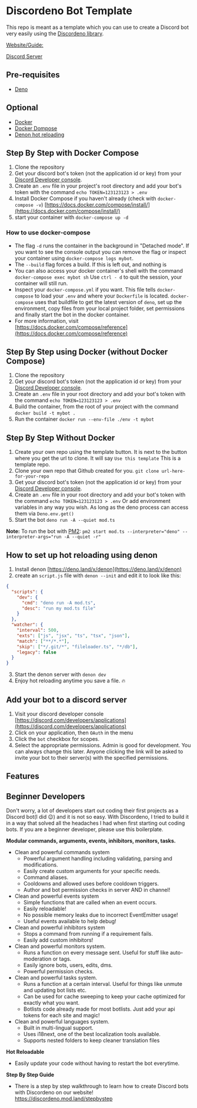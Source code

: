 # Discordeno Bot Template

This repo is meant as a template which you can use to create a Discord bot very easily using the [Discordeno library](https://github.com/discordeno/discordeno).

[Website/Guide:](https://discordeno.mod.land/)

[Discord Server](https://discord.com/invite/5vBgXk3UcZ)

## Pre-requisites

- [Deno](https://deno.land)

## Optional
- [Docker](https://docs.docker.com)
- [Docker Dompose](https://docs.docker.com/compose)
- [Denon hot reloading](https://deno.land/x/denon@2.4.7)

## Step By Step with Docker Compose


1. Clone the repository
2. Get your discord bot's token (not the application id or key) from your [Discord Developer console](https://discord.com/developers/applications).
3. Create an `.env` file in your project's root directory and add your bot's token with the command `echo TOKEN=123123123 > .env`
4. Install Docker Compose if you haven't already (check with `docker-compose -v`) [https://docs.docker.com/compose/install/](https://docs.docker.com/compose/install/)
5. start your container with `docker-compose up -d` 

### How to use docker-compose
   - The flag `-d` runs the container in the background in "Detached mode". If you want to see the console output you can remove the flag or inspect your container using `docker-compose logs mybot`. 
   - The `--build` flag forces a build. If this is left out, and nothing is
   - You can also access your docker container's shell with the command `docker-compose exec mybot sh`  Use `ctrl - d` to quit the session, your container will still run.
   - Inspect your `docker-compose.yml` if you want. This file tells `docker-compose` to load your `.env` and where your `Dockerfile` is located. `docker-compose` uses that buildfile to get the latest version of `deno`, set up the environment, copy files from your local project folder, set permissions and finally start the bot in the docker container.
   - For more information, visit [https://docs.docker.com/compose/reference](https://docs.docker.com/compose/reference)


## Step By Step using Docker (without Docker Compose)
1. Clone the repository
2. Get your discord bot's token (not the application id or key) from your [Discord Developer console](https://discord.com/developers/applications).
3. Create an `.env` file in your root directory and add your bot's token with the command `echo TOKEN=123123123 > .env`
4. Build the container, from the root of your project with the command `docker build -t mybot .`
5. Run the container `docker run --env-file ./env -t mybot`

## Step By Step Without Docker

1. Create your own repo using the template button. It is next to the button where you get the url to clone. It will say `Use this template` This is a template repo.
2. Clone your own repo that Github created for you. `git clone url-here-for-your-repo`
3. Get your discord bot's token (not the application id or key) from your [Discord Developer console](https://discord.com/developers/applications).
4. Create an `.env` file in your root directory and add your bot's token with the command `echo TOKEN=123123123 > .env`
       Or add environment variables in any way you wish. As long as the deno process can access them via `Deno.env.get()`
5. Start the bot `deno run -A --quiet mod.ts`

**Note:** To run the bot with [PM2](https://github.com/Unitech/pm2): `pm2 start mod.ts --interpreter="deno" --interpreter-args="run -A --quiet -r" `

## How to set up hot reloading using denon
1. Install denon [https://deno.land/x/denon](https://deno.land/x/denon)
2. create an `script.js` file with `denon --init` and edit it to look like this:
```json
{
  "scripts": {
    "dev": {
      "cmd": "deno run -A mod.ts",
      "desc": "run my mod.ts file"
    }
  },
  "watcher": {
    "interval": 500,
    "exts": ["js", "jsx", "ts", "tsx", "json"],
    "match": ["**/*.*"],
    "skip": ["*/.git/*", "fileloader.ts", "*/db"],
    "legacy": false
  }
}
```
3. Start the denon server with `denon dev`
4. Enjoy hot reloading anytime you save a file. 🔥
   

## Add your bot to a discord server
1. Visit your discord developer console [https://discord.com/developers/applications](https://discord.com/developers/applications)
2. Click on your application, then `OAuth` in the menu
3. Click the `bot` checkbox for scopes.
4. Select the appropriate permissions. Admin is good for development. You can always change this later.
   Anyone clicking the link will be asked to invite your bot to their server(s) with the specified permissions. 
## Features

## Beginner Developers

Don't worry, a lot of developers start out coding their first projects as a Discord bot(I did 😉) and it is not so easy. With Discordeno, I tried to build it in a way that solved all the headaches I had when first starting out coding bots. If you are a beginner developer, please use this boilerplate.

**Modular commands, arguments, events, inhibitors, monitors, tasks.**

- Clean and powerful commands system
  - Powerful argument handling including validating, parsing and modifications.
  - Easily create custom arguments for your specific needs.
  - Command aliases.
  - Cooldowns and allowed uses before cooldown triggers.
  - Author and bot permission checks in server AND in channel!
- Clean and powerful events system
  - Simple functions that are called when an event occurs.
  - Easily reloadable!
  - No possible memory leaks due to incorrect EventEmitter usage!
  - Useful events available to help debug!
- Clean and powerful inhibitors system
  - Stops a command from running if a requirement fails.
  - Easily add custom inhibitors!
- Clean and powerful monitors system.
  - Runs a function on every message sent. Useful for stuff like auto-moderation or tags.
  - Easily ignore bots, users, edits, dms.
  - Powerful permission checks.
- Clean and powerful tasks system.
  - Runs a function at a certain interval. Useful for things like unmute and updating bot lists etc.
  - Can be used for cache sweeping to keep your cache optimized for exactly what you want.
  - Botlists code already made for most botlists. Just add your api tokens for each site and magic!
- Clean and powerful languages system.
  - Built in multi-lingual support.
  - Uses i18next, one of the best localization tools available.
  - Supports nested folders to keep cleaner translation files

**Hot Reloadable**

- Easily update your code without having to restart the bot everytime.

**Step By Step Guide**

- There is a step by step walkthrough to learn how to create Discord bots with Discordeno on our website! https://discordeno.mod.land/stepbystep
